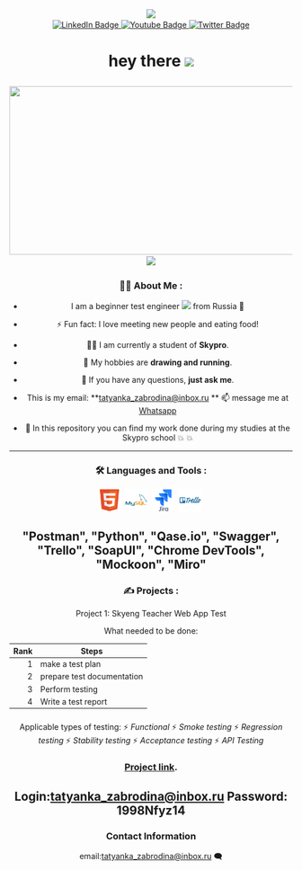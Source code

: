 
<div id="header" align="center">
  <img src="https://media.giphy.com/media/M9gbBd9nbDrOTu1Mqx/giphy.gif" width="100"/>
  <div id="badges">
  <a href="your-linkedin-URL">
    <img src="https://img.shields.io/badge/LinkedIn-blue?style=for-the-badge&logo=linkedin&logoColor=white" alt="LinkedIn Badge"/>
  </a>
  <a href="your-youtube-URL">
    <img src="https://img.shields.io/badge/YouTube-red?style=for-the-badge&logo=youtube&logoColor=white" alt="Youtube Badge"/>
  </a>
  <a href="your-twitter-URL">
    <img src="https://img.shields.io/badge/Twitter-blue?style=for-the-badge&logo=twitter&logoColor=white" alt="Twitter Badge"/>
  </a>
  <h1>
  
  hey there
  <img src="https://media.giphy.com/media/hvRJCLFzcasrR4ia7z/giphy.gif" width="30px"/>
</h1>
<div align="center">
  <img src="https://media.giphy.com/media/dWesBcTLavkZuG35MI/giphy.gif" width="600" height="300"/>
  </div>


<img src="https://github.com/TheDudeThatCode/TheDudeThatCode/blob/master/Assets/Earth.gif" width="24px"> 

### :woman_technologist: About Me :
- I am a beginner test engineer <img src="https://media.giphy.com/media/WUlplcMpOCEmTGBtBW/giphy.gif" width="30">  from Russia  :smiling_face_with_three_hearts:
-  ⚡ Fun fact: I love meeting new people and eating food!
- :red_haired_woman: I am currently a student of **Skypro**.
- 🤔 My hobbies are **drawing and running**.
- 💬 If you have any questions, **just ask me**.
- This is my email: **tatyanka_zabrodina@inbox.ru ** 📫  message me at [Whatsapp](https://wa.me/89507461121)


- :telescope: In this repository you can find my work done during my studies at the Skypro school :boom: :collision:

---

### :hammer_and_wrench: Languages and Tools :
<div>
  <img src="https://github.com/devicons/devicon/blob/master/icons/html5/html5-original.svg" title="HTML5" alt="HTML" width="40" height="40"/>&nbsp;
  <img src="https://github.com/devicons/devicon/blob/master/icons/mysql/mysql-original-wordmark.svg" title="MySQL"  alt="MySQL" width="40" height="40"/>&nbsp;
  <img src="https://github.com/devicons/devicon/blob/master/icons/jira/jira-original-wordmark.svg" title="Jira"  alt="Jira" width="40" height="40"/>&nbsp;
  <img src="https://github.com/devicons/devicon/blob/master/icons/trello/trello-plain-wordmark.svg" title="trello" alt="trello"width="40" height="40"/>&nbsp;
</div>


"Postman", "Python", "Qase.io", "Swagger", "Trello", "SoapUI", "Chrome DevTools", "Mockoon", "Miro"  
---

### :writing_hand: Projects :
Project 1: Skyeng Teacher Web App Test  

What needed to be done:

| Rank | Steps |
|-----:|-----------|
|     1| make a test plan  |
|     2| prepare test documentation   |
|     3| Perform testing |
|     4| Write a test report  |

###
Applicable types of testing:
⚡	*Functional*
⚡	*Smoke testing*
⚡	*Regression testing*
⚡	*Stability testing*
⚡	*Acceptance testing*
⚡	*API Testing*

### [Project link](https://bug-report-qa.atlassian.net/wiki/spaces/~639d4babf134138b5a51d98a/pages/1998849/1+2).

Login:tatyanka_zabrodina@inbox.ru
Password: 1998Nfyz14
---
### Contact Information
email:tatyanka_zabrodina@inbox.ru  :left_speech_bubble:
